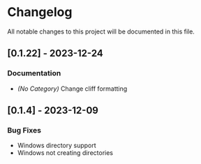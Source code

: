 # Changelog

All notable changes to this project will be documented in this file.

## [0.1.22] - 2023-12-24

### Documentation

- *(No Category)* Change cliff formatting


<!-- generated by git-cliff -->
## [0.1.4] - 2023-12-09

### Bug Fixes

- Windows directory support
- Windows not creating directories

<!-- generated by git-cliff -->